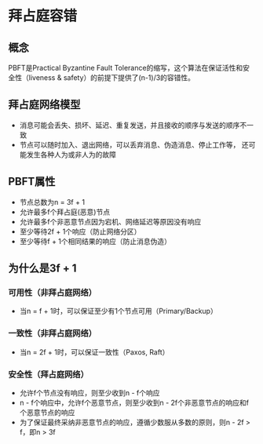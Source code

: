 # 拜占庭容错
## 概念
PBFT是Practical Byzantine Fault Tolerance的缩写，这个算法在保证活性和安全性（liveness & safety）的前提下提供了(n-1)/3的容错性。

## 拜占庭网络模型
* 消息可能会丢失、损坏、延迟、重复发送，并且接收的顺序与发送的顺序不一致
* 节点可以随时加入、退出网络，可以丢弃消息、伪造消息、停止工作等，
还可能发生各种人为或非人为的故障

## PBFT属性
* 节点总数为n = 3f + 1
* 允许最多f个拜占庭(恶意)节点
* 允许最多f个非恶意节点因为宕机、网络延迟等原因没有响应
* 至少等待2f + 1个响应（防止网络分区）
* 至少等待f + 1个相同结果的响应（防止消息伪造）

## 为什么是3f + 1
### 可用性（非拜占庭网络）
* 当n = f + 1时，可以保证至少有1个节点可用（Primary/Backup）

### 一致性（非拜占庭网络）
* 当n = 2f + 1时，可以保证一致性（Paxos, Raft）

### 安全性（拜占庭网络）
* 允许f个节点没有响应，则至少收到n - f个响应
* n - f个响应中，允许f个恶意节点，则至少收到n - 2f个非恶意节点的响应和f个恶意节点的响应
* 为了保证最终采纳非恶意节点的响应，遵循少数服从多数的原则，则n - 2f > f，即n > 3f